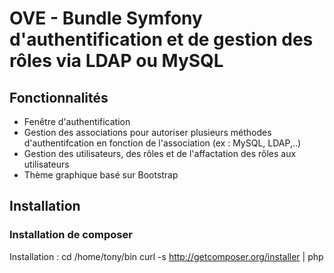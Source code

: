 OVE - Bundle Symfony d'authentification et de gestion des rôles via LDAP ou MySQL
=========================


## Fonctionnalités

* Fenêtre d'authentification
* Gestion des associations pour autoriser plusieurs méthodes d'authentifcation en fonction de l'association (ex : MySQL, LDAP,..)
* Gestion des utilisateurs, des rôles et de l'affactation des rôles aux utilisateurs
* Thème graphique basé sur Bootstrap 


## Installation


### Installation de composer

Installation : 
    cd /home/tony/bin
    curl -s http://getcomposer.org/installer | php
